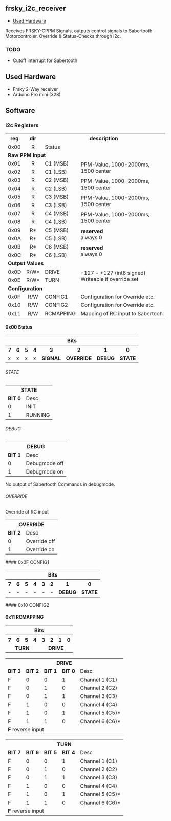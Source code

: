frsky_i2c_receiver
------------------

 - [Used Hardware](#hardware)

Receives FRSKY-CPPM Signals, outputs control signals to Sabertooth Motorcontroler.
Override & Status-Checks through i2c.

### TODO
 - Cutoff interrupt for Sabertooth


<a id="hardware"></a>
Used Hardware
-------------
 - Frsky 2-Way receiver
 - Arduino Pro mini (328)

Software
--------
### i2c Registers
<table class="table table-striped">
  <tr>
    <th>reg</th>
    <th>dir</th>
    <th colspan="2">description</th>
  </tr>
  <tr>
    <td>0x00</td>
    <td align="center">R</td>
    <td colspan="2">Status</td>
  </tr>
  <tr>
    <td colspan="4"><strong>Raw PPM Input</strong></td>
  </tr>
  <tr>
    <td>0x01</td>
    <td align="center">R</td>
    <td>C1 (MSB)</td>
    <td rowspan="2">PPM-Value, 1000-2000ms,<br />
    1500 center</td>
  </tr>
  <tr>
    <td>0x02</td>
    <td align="center">R</td>
    <td>C1 (LSB)</td>
  </tr>
  <tr>
    <td>0x03</td>
    <td align="center">R</td>
    <td>C2 (MSB)</td>
    <td rowspan="2">PPM-Value, 1000-2000ms,<br />
    1500 center</td>
  </tr>
  <tr>
    <td>0x04</td>
    <td align="center">R</td>
    <td>C2 (LSB)</td>
  </tr>
  <tr>
    <td>0x05</td>
    <td align="center">R</td>
    <td>C3 (MSB)</td>
    <td rowspan="2">PPM-Value, 1000-2000ms,<br />
    1500 center</td>
  </tr>
  <tr>
    <td>0x06</td>
    <td align="center">R</td>
    <td>C3 (LSB)</td>
  </tr>
  <tr>
    <td>0x07</td>
    <td align="center">R</td>
    <td>C4 (MSB)</td>
    <td rowspan="2">PPM-Value, 1000-2000ms,<br />
    1500 center</td>
  </tr>
  <tr>
    <td>0x08</td>
    <td align="center">R</td>
    <td>C4 (LSB)</td>
  </tr>
  
  <tr>
    <td>0x09</td>
    <td align="center">R*</td>
    <td>C5 (MSB)</td>
    <td rowspan="2"><strong>reserved</strong><br />always 0</td>
  </tr>
  <tr>
    <td>0x0A</td>
    <td align="center">R*</td>
    <td>C5 (LSB)</td>
  </tr>
  
  <tr>
    <td>0x0B</td>
    <td align="center">R*</td>
    <td>C6 (MSB)</td>
    <td rowspan="2"><strong>reserved</strong><br />always 0</td>
  </tr>
  <tr>
    <td>0x0C</td>
    <td align="center">R*</td>
    <td>C6 (LSB)</td>
  </tr>
  
  
  <tr>
    <td colspan="4"><strong>Output Values</strong></td>
  </tr>
  <tr>
    <td>0x0D</td>
    <td align="center">R/W*</td>
    <td>DRIVE</td>
    <td rowspan="2">-127 - +127 (int8 signed)<br />
    Writeable if override set</td>
  </tr>
  <tr>
    <td>0x0E</td>
    <td align="center">R/W*</td>
    <td>TURN</td>
  </tr>
  
  <tr>
    <td colspan="4"><strong>Configuration</strong></td>
  </tr>
  <tr>
    <td>0x0F</td>
    <td align="center">R/W</td>
    <td>CONFIG1</td>
    <td>Configuration for Override etc.</td>
  </tr>
  <tr>
    <td>0x10</td>
    <td align="center">R/W</td>
    <td>CONFIG2</td>
    <td>Configuration for Override etc.</td>
  </tr>
  <tr>
    <td>0x11</td>
    <td align="center">R/W</td>
    <td>RCMAPPING</td>
    <td>Mapping of RC input to Sabertooh</td>
  </tr>
  
 
</table>

#### 0x00 Status

<table class="table table-striped">
<tr>
  <th colspan="8">Bits</th>
</tr>
<tr>
  <th>7</th>
  <th>6</th>
  <th>5</th>
  <th>4</th>
  <th>3</th>
  <th>2</th>
  <th>1</th>
  <th>0</th>
</tr>
<tr>
  <td>x</td>
  <td>x</td>
  <td>x</td>
  <td>x</td>
  <td><strong>SIGNAL</strong></td>
  <td><strong>OVERRIDE</strong></td>
  <td><strong>DEBUG</strong></td>
  <td><strong>STATE</strong></td>
</tr>
</table>

###### STATE
<table class="table table-striped">
  <tr>
    <th colspan="2">STATE</th>
  </tr>
  <tr>
    <td><strong>BIT 0</strong></td>
    <td>Desc</td>
  </tr>
  <tr>
    <td>0</td>
    <td>INIT</td>
  </tr>
  <tr>
    <td>1</td>
    <td>RUNNING</td>
  </tr>
</table>

###### DEBUG
<table class="table table-striped">
  <tr>
    <th colspan="2">DEBUG</th>
  </tr>
  <tr>
    <td><strong>BIT 1</strong></td>
    <td>Desc</td>
  </tr>
  <tr>
    <td>0</td>
    <td>Debugmode off</td>
  </tr>
  <tr>
    <td>1</td>
    <td>Debugmode on</td>
  </tr>
</table>
No output of Sabertooth Commands in debugmode.

###### OVERRIDE
Override of RC input
<table class="table table-striped">
  <tr>
    <th colspan="2">OVERRIDE</th>
  </tr>
  <tr>
    <td><strong>BIT 2</strong></td>
    <td>Desc</td>
  </tr>
  <tr>
    <td>0</td>
    <td>Override off</td>
  </tr>
  <tr>
    <td>1</td>
    <td>Override on</td>
  </tr>
</table>
#### 0x0F CONFIG1
<table class="table table-striped">
<tr>
  <th colspan="8">Bits</th>
</tr>
<tr>
  <th>7</th>
  <th>6</th>
  <th>5</th>
  <th>4</th>
  <th>3</th>
  <th>2</th>
  <th>1</th>
  <th>0</th>
</tr>
<tr>
  <td>-</td>
  <td>-</td>
  <td>-</td>
  <td>-</td>
  <td>-</td>
  <td>-</td>
  <td><strong>DEBUG</strong></td>
  <td><strong>STATE</strong></td>
</tr>
</table>
#### 0x10 CONFIG2

#### 0x11 RCMAPPING
<table class="table table-striped">
<tr>
  <th colspan="8">Bits</th>
</tr>
<tr>
  <th>7</th>
  <th>6</th>
  <th>5</th>
  <th>4</th>
  <th>3</th>
  <th>2</th>
  <th>1</th>
  <th>0</th>
</tr>
<tr>
  <td colspan="4" align="center"><strong>TURN</strong></td>
  <td colspan="4" align="center"><strong>DRIVE</strong></td>
</tr>
</table>

<table class="table table-striped">
  <tr>
    <th colspan="5">DRIVE</th>
  </tr>
  <tr>
    <td><strong>BIT 3</strong></td>
    <td><strong>BIT 2</strong></td>
    <td><strong>BIT 1</strong></td>
    <td><strong>BIT 0</strong></td>
    <td>Desc</td>
  </tr>
  <tr>
    <td>F</td>
    <td>0</td>
    <td>0</td>
    <td>1</td>
    <td>Channel 1 (C1)</td>
  </tr>
  <tr>
    <td>F</td>
    <td>0</td>
    <td>1</td>
    <td>0</td>
    <td>Channel 2 (C2)</td>
  </tr>
  <tr>
    <td>F</td>
    <td>0</td>
    <td>1</td>
    <td>1</td>
    <td>Channel 3 (C3)</td>
  </tr>
  <tr>
    <td>F</td>
    <td>1</td>
    <td>0</td>
    <td>0</td>
    <td>Channel 4 (C4)</td>
  </tr>
  <tr>
    <td>F</td>
    <td>1</td>
    <td>0</td>
    <td>1</td>
    <td>Channel 5 (C5)*</td>
  </tr>
  <tr>
    <td>F</td>
    <td>1</td>
    <td>1</td>
    <td>0</td>
    <td>Channel 6 (C6)*</td>
  </tr>
  <tr>
    <td colspan="5"><strong>F</strong> reverse input</td>
  </tr>
</table>

<table class="table table-striped">
  <tr>
    <th colspan="5">TURN</th>
  </tr>
  <tr>
    <td><strong>BIT 7</strong></td>
    <td><strong>BIT 6</strong></td>
    <td><strong>BIT 5</strong></td>
    <td><strong>BIT 4</strong></td>
    <td>Desc</td>
  </tr>
  <tr>
    <td>F</td>
    <td>0</td>
    <td>0</td>
    <td>1</td>
    <td>Channel 1 (C1)</td>
  </tr>
  <tr>
    <td>F</td>
    <td>0</td>
    <td>1</td>
    <td>0</td>
    <td>Channel 2 (C2)</td>
  </tr>
  <tr>
    <td>F</td>
    <td>0</td>
    <td>1</td>
    <td>1</td>
    <td>Channel 3 (C3)</td>
  </tr>
  <tr>
    <td>F</td>
    <td>1</td>
    <td>0</td>
    <td>0</td>
    <td>Channel 4 (C4)</td>
  </tr>
  <tr>
    <td>F</td>
    <td>1</td>
    <td>0</td>
    <td>1</td>
    <td>Channel 5 (C5)*</td>
  </tr>
  <tr>
    <td>F</td>
    <td>1</td>
    <td>1</td>
    <td>0</td>
    <td>Channel 6 (C6)*</td>
  </tr>
  <tr>
    <td colspan="5"><strong>F</strong> reverse input</td>
  </tr>
</table>